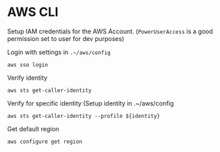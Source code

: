 # AWS CLI

Setup IAM credentials for the AWS Account. (`PowerUserAccess` is a good permission set to user for dev purposes) 

Login with settings in `.~/aws/config`
```
aws sso login
```

Verify identity 
```
aws sts get-caller-identity
```

Verify for specific identity (Setup identity in .~/aws/config

```
aws sts get-caller-identity --profile ${identity}
```

Get default region
```
aws configure get region
```

